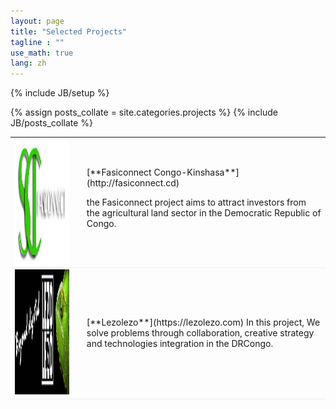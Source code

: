 ```yaml
---
layout: page
title: "Selected Projects"
tagline : ""
use_math: true
lang: zh
---
```

{% include JB/setup %}

{% assign posts_collate = site.categories.projects %}
{% include JB/posts_collate %}

<link rel="stylesheet" href="/glyphicons/css/glyphicons.css" />

<table style="width:100%">
<col width="20%">
<col width="10">
<col >


<tr style="border-bottom:1pt solid #eee">
<td markdown="1">
<img src="images/projects/fasi1.jpeg" width="200" height="200" />
</td>
<td></td>
<td markdown="1">
[**Fasiconnect Congo-Kinshasa**](http://fasiconnect.cd)

the Fasiconnect project aims to attract investors from the agricultural land sector in the Democratic Republic of Congo.
</td> 
</tr>

<tr style="border-bottom:1pt solid #eee">
<td markdown="1">
<img src="images/projects/lezo1.jpeg" width="200" height="200" />
</td>
<td></td>
<td markdown="1">
[**Lezolezo**](https://lezolezo.com)
In this project, We solve problems through collaboration, creative strategy and technologies integration in the DRCongo.
</td> 
</tr>

<!-- 
<tr height="25"/>
<tr style="border-bottom:1pt solid #eee" >
<td markdown="1">
![arcam](images/main/arcam.gif){:class="img-shadow"}
</td>
<td></td>
<td markdown="1">
**AR Camera: An Augmented Reality Prototype for Mobile Devices of Lenovo.**
- Prototyped an application with an AR effect for QR code or a dish of food, to improve user experience.
- Developed detection, tracking and stereo algorithms to obtain a real-time and smooth effect.

|| <em class="icon-film"/> || [video demo](https://youtu.be/XUTCowMHSQs) ||

</td> 
</tr> -->


<!-- </table> -->

<style type="text/css">
td {
    border: 0.5px;
    vertical-align: center;
    text-align: left;
}
</style>
